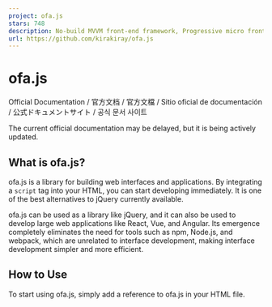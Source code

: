 ```yaml
---
project: ofa.js
stars: 748
description: No-build MVVM front-end framework, Progressive micro front-end framework.
url: https://github.com/kirakiray/ofa.js
---
```


ofa.js
======

Official Documentation / 官方文档 / 官方文檔 / Sitio oficial de documentación / 公式ドキュメントサイト / 공식 문서 사이트

The current official documentation may be delayed, but it is being actively updated.

What is ofa.js?
---------------

ofa.js is a library for building web interfaces and applications. By integrating a `script` tag into your HTML, you can start developing immediately. It is one of the best alternatives to jQuery currently available.

ofa.js can be used as a library like jQuery, and it can also be used to develop large web applications like React, Vue, and Angular. Its emergence completely eliminates the need for tools such as npm, Node.js, and webpack, which are unrelated to interface development, making interface development simpler and more efficient.

How to Use
----------

To start using ofa.js, simply add a reference to ofa.js in your HTML file.

<script src\="https://cdn.jsdelivr.net/gh/kirakiray/ofa.js@4.6.12/dist/ofa.min.js"\></script\>

### Debug Mode

To better facilitate development and debugging, ofa.js provides a debug mode feature. In debug mode, component templates will enable the sourcemap feature, allowing you to more easily locate and solve problems. Enabling debug mode is very simple; just add the `#debug` parameter to the ofa.js reference URL:

<script src\="https://cdn.jsdelivr.net/gh/kirakiray/ofa.js@4.6.12/dist/ofa.js#debug"\></script\>

Usage Experience
----------------

You can try the specific usage experience here.

The core philosophy of ofa.js is to simplify the encapsulation process of Web Components. Traditional Web Component encapsulation requires a large amount of knowledge, which has led to the relatively slow development of Web Components. As a result, the Web Components v1 standard, which has been supported since 2018, has not yet been widely adopted.

However, with ofa.js, you can quickly create a component by simply creating an HTML file. Others can reference this component through a simple tag without a pre-compilation process, greatly reducing the learning curve and allowing you to focus on application requirements.

<!-- my-component.html -->
<!-- Encapsulated component code, written in the HTML file -->
<template component\>
    ...
</template\>

<!-- Using the encapsulated component -->
<script src\="https://cdn.jsdelivr.net/gh/kirakiray/ofa.js@4.6.12/dist/ofa.min.js"\></script\>
<l-m src\="./my-component.html"\></l-m\>
<my-component\>
    ...
</my-component\>

In addition, ofa.js introduces template syntax sugar similar to that of Angular and Vue, enabling you to work more efficiently when developing Web Components.

Why Develop ofa.js?
-------------------

The original intention behind the development of ofa.js was to eliminate the unnecessary interference of npm, Node.js, and webpack in front-end development. These tools increase the barrier to using front-end frameworks and components, making front-end development more complex. If you are developing a more complex front-end application, a significant amount of time and energy will be spent learning and solving nodejs and webpack issues.

> The author has worked with Vue and React for many years. Initially, they thought that their unfamiliarity with these frameworks was the reason they seemed inconvenient. However, with years of experience, the author gradually realized that they are truly not user-friendly.

For example, for back-end developers, if they just want to create a simple and beautiful form page, they have to first master some front-end basics (such as npm/nodejs/webpack/create-app-cli) before they can start using frameworks like React, Angular, or Vue to build components. At this point, they may feel frustrated and ask, "Why do I have to learn so many new things just to create a nice page?" Or they may encounter errors while exploring npm/nodejs/webpack and then revert to using jQuery forms that they have used before. Now, with ofa.js available, it can effectively replace jQuery and meet the needs of such simple page requirements.

The author believes that the original intentions of Angular.js (v1) and jQuery were correct because they lowered the barrier to use. However, with the rise of Node.js and the introduction of pre-compilation modes, front-end development has gone astray. The author believes that front-end development should maintain the immediate execution characteristics of JavaScript, rather than relying too much on pre-compilation. They also appreciate the contributions of Node.js to the community, which has driven the rapid development of JavaScript.

ofa.js is also a natural micro front-end framework, and you will understand this if you have used it.

License
-------

ofa.js is licensed under the MIT License.
